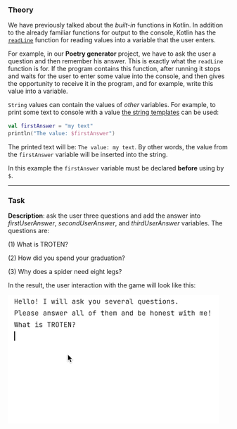 ### Theory

We have previously talked about the _built-in_ functions in Kotlin. 
In addition to the already familiar functions for output to the console, 
Kotlin has the [`readLine`](https://kotlinlang.org/api/latest/jvm/stdlib/kotlin.io/read-line.html#readline) function for 
reading values into a variable that the user enters.

For example, in our **Poetry generator** project, 
we have to ask the user a question and then remember his answer. 
This is exactly what the `readLine` function is for. 
If the program contains this function, after running it stops and waits for 
the user to enter some value into the console, and then gives the opportunity 
to receive it in the program, and for example, write this value into a variable.

`String` values can contain the values of _other_ variables.
For example, to print some text to console with a value [the string templates](https://kotlinlang.org/docs/basic-types.html#string-templates) can be used:
```kotlin
val firstAnswer = "my text"
println("The value: $firstAnswer")
```
The printed text will be: `The value: my text`.
By other words, the value from the `firstAnswer` variable will be inserted into the string.

In this example the `firstAnswer` variable must be declared **before** using by `$`.
___

### Task

**Description**: ask the user three questions and add the answer 
into _firstUserAnswer_, _secondUserAnswer_, and _thirdUserAnswer_ variables.
The questions are:

(1) What is TROTEN?

(2) How did you spend your graduation?

(3) Why does a spider need eight legs?

<div class="hint">

In the result, the user interaction with the game will look like this:

![User interaction example](./src/main/resources/images/poetry_generator_mid.gif "User interaction example")

</div>